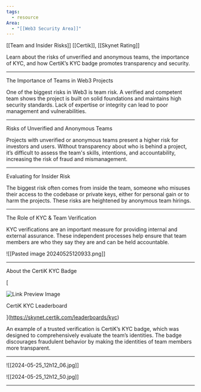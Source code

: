 ```yaml
---
tags:
  - resource
Area:
  - "[[Web3 Security Area]]"
---
```

[[Team and Insider Risks]]
[[Certik]], [[Skynet Rating]] 

Learn about the risks of unverified and anonymous teams, the importance of KYC, and how CertiK’s KYC badge promotes transparency and security.

---
The Importance of Teams in Web3 Projects

One of the biggest risks in Web3 is team risk. A verified and competent team shows the project is built on solid foundations and maintains high security standards. Lack of expertise or integrity can lead to poor management and vulnerabilities.

---
Risks of Unverified and Anonymous Teams

Projects with unverified or anonymous teams present a higher risk for investors and users. Without transparency about who is behind a project, it’s difficult to assess the team's skills, intentions, and accountability, increasing the risk of fraud and mismanagement.

---
Evaluating for Insider Risk

The biggest risk often comes from inside the team, someone who misuses their access to the codebase or private keys, either for personal gain or to harm the projects. These risks are heightened by anonymous team hirings.

---
The Role of KYC & Team Verification

KYC verifications are an important measure for providing internal and external assurance. These independent processes help ensure that team members are who they say they are and can be held accountable.

![[Pasted image 20240525120933.png]]

---
About the CertiK KYC Badge

[

![Link Preview Image](https://skynet.certik.com/preview-kyc-leaderboard.jpg)

CertiK KYC Leaderboard

](https://skynet.certik.com/leaderboards/kyc)

An example of a trusted verification is CertiK’s KYC badge, which was designed to comprehensively evaluate the team’s identities. The badge discourages fraudulent behavior by making the identities of team members more transparent.

---
![[2024-05-25_12h12_06.jpg]]

![[2024-05-25_12h12_50.jpg]]

---
